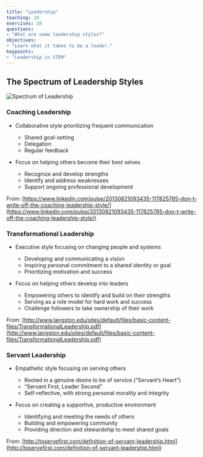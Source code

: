 ```yaml
---
title: "Leadership"
teaching: 10
exercises: 10
questions:
- "What are some leadership styles?"
objectives:
- "Learn what it takes to be a leader."
keypoints:
- "Leadership in STEM"
---
```


## The Spectrum of Leadership Styles
![Spectrum of Leadership](//nguyentj.github.io/CyberAmbassadors-CMS/fig/spectrum.PNG)

### Coaching Leadership
- Collaborative style prioritizing frequent communication
  - Shared goal-setting
  - Delegation
  - Regular feedback

- Focus on helping others become their best selves
  - Recognize and develop strengths
  - Identify and address weaknesses
  - Support ongoing professional development

From: [https://www.linkedin.com/pulse/20130821093435-117825785-don-t-write-off-the-coaching-leadership-style/](https://www.linkedin.com/pulse/20130821093435-117825785-don-t-write-off-the-coaching-leadership-style/)

### Transformational Leadership
- Executive style focusing on changing people and systems
  - Developing and communicating a vision
  - Inspiring personal commitment to a shared identity or goal
  - Prioritizing motivation and success

- Focus on helping others develop into leaders
  - Empowering others to identify and build on their strengths
  - Serving as a role model for hard work and success
  - Challenge followers to take ownership of their work

From: [http://www.langston.edu/sites/default/files/basic-content-files/TransformationalLeadership.pdf](http://www.langston.edu/sites/default/files/basic-content-files/TransformationalLeadership.pdf)

### Servant Leadership
- Empathetic style focusing on serving others
  - Rooted in a genuine desire to be of service (“Servant’s Heart”)
  - “Servant First, Leader Second”
  - Self-reflective, with strong personal morality and integrity

- Focus on creating a supportive, productive environment
  - Identifying and meeting the needs of others
  - Building and empowering community
  - Providing direction and stewardship to meet shared goals

From: [http://toservefirst.com/definition-of-servant-leadership.html](http://toservefirst.com/definition-of-servant-leadership.html)
